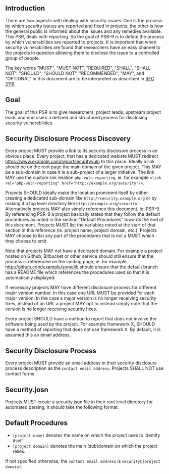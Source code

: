 ## Introduction

There are two aspects with dealing with security issues: One is the process
by which security issues are reported and fixed in projects, the other
is how the general public is informed about the issues and any remedies
available.  This PSR, deals with reporting. So the goal of 
PSR-9 is to define the process by which vulnerablities are reported to projects.
It is important that when security vulnerabilities are found that researchers have an easy
channel to the projects in question allowing them to disclose the issue to a
controlled group of people.

The key words "MUST", "MUST NOT", "REQUIRED", "SHALL", "SHALL NOT", "SHOULD",
"SHOULD NOT", "RECOMMENDED", "MAY", and "OPTIONAL" in this document are to be
interpreted as described in [RFC 2119][].

[RFC 2119]: http://tools.ietf.org/html/rfc2119

## Goal

The goal of this PSR is to give researchers, project leads, upstream project
leads and end users a defined and structured process for disclosing security
vulnerabilities.

## Security Disclosure Process Discovery

Every project MUST provide a link to its security disclosure process in
an obvious place. Every project, that has a dedicated webiste MUST redirect 
https://www.example.com/reportsecurityvuln to this place. 
Ideally a link should be on the root page the main domain of
the given project. This MAY be a sub-domain in case it is a sub-project of a
larger initiative. The link MAY use the custom link relation
``php-vuln-reporting``, ie. for example
``<link rel="php-vuln-reporting" href="http://example.org/security"/>``.

Projects SHOULD ideally make the location prominent itself
by either creating a dedicated sub-domain like ``http://security.example.org``
or by making it a top level directory like ``http://example.org/security``.
Alternatively projects MAY also simply reference this document, ie. PSR-9.
By referencing PSR-9 a project basically states that they follow the
default procedures as noted in the section "Default Procedures" towards
the end of this document. Projects MUST list the variables noted at the start
of that section in this reference (ie. project name, project domain, etc.).
Projects MAY choose to list any part of the procedures that is not a MUST
which they choose to omit.

Note that projects MAY not have a dedicated domain. For example a project
hosted on Github, Bitbucket or other service should still ensure that the
process is referenced on the landing page, ie. for example
http://github.com/example/somelib should ensure that the default branch
has a README file which references the procedures used so that it is
automatically displayed.

If necessary projects MAY have different disclosure process
for different major version number. In this case one URL MUST be provided
for each major version. In the case a major version is no longer receiving
security fixes, instead of an URL a project MAY opt to instead simply
note that the version is no longer receiving security fixes.

Every project SHOULD have a method to report that does not involve the software being used by the project. 
For example framework X, SHOULD have a method of reporting that does not use framework X.  By default, it is assumed this an email address. 

## Security Disclosure Process

Every project MUST provide an email address in their security disclosure
process description as the ``contact email address``. Projects SHALL NOT
use contact forms.


## Security.josn
Projects MUST create a security.json file in their root level directory for automated parsing, it should take the following format. 


## Default Procedures

* ``[project name]`` denotes the name on which the project uses to identify itself.
* ``[project domain]`` denotes the main (sub)domain on which the project relies.

If not specified otherwise, the ``contact email address`` is ``security@[project domain]``.

